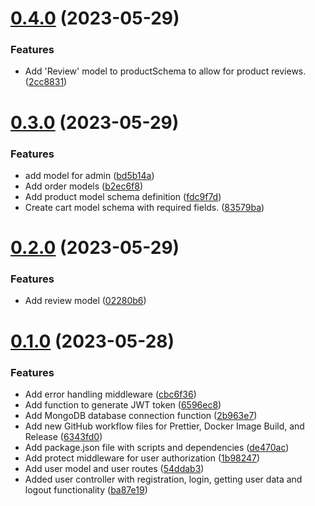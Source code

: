 # [0.4.0](https://github.com/hossainchisty/eCommerce-Backend-API/compare/v0.3.0...v0.4.0) (2023-05-29)


### Features

* Add 'Review' model to productSchema to allow for product reviews. ([2cc8831](https://github.com/hossainchisty/eCommerce-Backend-API/commit/2cc88312136594aaed0bc79f63a98550af10c2c0))



# [0.3.0](https://github.com/hossainchisty/eCommerce-Backend-API/compare/v0.2.0...v0.3.0) (2023-05-29)


### Features

* add model for admin ([bd5b14a](https://github.com/hossainchisty/eCommerce-Backend-API/commit/bd5b14a0790c835886cb13927a687263c1ff1444))
* Add order models ([b2ec6f8](https://github.com/hossainchisty/eCommerce-Backend-API/commit/b2ec6f87ce3aa925db4b6f5f6e7088f9c9e3b4bf))
* Add product model schema definition ([fdc9f7d](https://github.com/hossainchisty/eCommerce-Backend-API/commit/fdc9f7d0e809db83ca62030f4c85ad04d28ef8c8))
* Create cart model schema with required fields. ([83579ba](https://github.com/hossainchisty/eCommerce-Backend-API/commit/83579baf35f1eb896e50e853ee28d088d58620ec))



# [0.2.0](https://github.com/hossainchisty/eCommerce-Backend-API/compare/v0.1.0...v0.2.0) (2023-05-29)


### Features

* Add review model ([02280b6](https://github.com/hossainchisty/eCommerce-Backend-API/commit/02280b6b425125284386211b08604abc8a5a8ed2))



# [0.1.0](https://github.com/hossainchisty/eCommerce-Backend-API/compare/6343fd03ed4ebc12733553d0766b860b5bf75f1d...v0.1.0) (2023-05-28)


### Features

* Add error handling middleware ([cbc6f36](https://github.com/hossainchisty/eCommerce-Backend-API/commit/cbc6f36a431abd75a4686378a836a2e68b0dbb4c))
* Add function to generate JWT token ([6596ec8](https://github.com/hossainchisty/eCommerce-Backend-API/commit/6596ec86ced06e5701169d490ac2328a1eafc2a8))
* Add MongoDB database connection function ([2b963e7](https://github.com/hossainchisty/eCommerce-Backend-API/commit/2b963e760df10c1aef279c57766f6623aaa2e7f1))
* Add new GitHub workflow files for Prettier, Docker Image Build, and Release ([6343fd0](https://github.com/hossainchisty/eCommerce-Backend-API/commit/6343fd03ed4ebc12733553d0766b860b5bf75f1d))
* Add package.json file with scripts and dependencies ([de470ac](https://github.com/hossainchisty/eCommerce-Backend-API/commit/de470acf8d963d1ea77a0b3bd7d2c1f81700b94e))
* Add protect middleware for user authorization ([1b98247](https://github.com/hossainchisty/eCommerce-Backend-API/commit/1b9824786f3601546e56947db4c20173019c36c9))
* Add user model and user routes ([54ddab3](https://github.com/hossainchisty/eCommerce-Backend-API/commit/54ddab340ae3abafe5111283ee70fe6f346aa9fe))
* Added user controller with registration, login, getting user data and logout functionality ([ba87e19](https://github.com/hossainchisty/eCommerce-Backend-API/commit/ba87e197f67f9bfe31c2e098516983ca3802573d))




